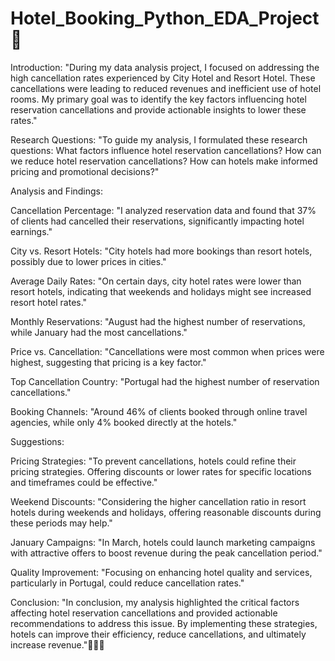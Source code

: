 # Hotel_Booking_Python_EDA_Project 🏨

Introduction:
"During my data analysis project, I focused on addressing the high cancellation rates experienced by City Hotel and Resort Hotel. These cancellations were leading to reduced revenues and inefficient use of hotel rooms. My primary goal was to identify the key factors influencing hotel reservation cancellations and provide actionable insights to lower these rates."


Research Questions:
"To guide my analysis, I formulated these research questions:
What factors influence hotel reservation cancellations?
How can we reduce hotel reservation cancellations?
How can hotels make informed pricing and promotional decisions?"


Analysis and Findings:

Cancellation Percentage: "I analyzed reservation data and found that 37% of clients had cancelled their reservations, significantly impacting hotel earnings."

City vs. Resort Hotels: "City hotels had more bookings than resort hotels, possibly due to lower prices in cities."

Average Daily Rates: "On certain days, city hotel rates were lower than resort hotels, indicating that weekends and holidays might see increased resort hotel rates."

Monthly Reservations: "August had the highest number of reservations, while January had the most cancellations."

Price vs. Cancellation: "Cancellations were most common when prices were highest, suggesting that pricing is a key factor."

Top Cancellation Country: "Portugal had the highest number of reservation cancellations."

Booking Channels: "Around 46% of clients booked through online travel agencies, while only 4% booked directly at the hotels."



Suggestions:

Pricing Strategies: "To prevent cancellations, hotels could refine their pricing strategies. Offering discounts or lower rates for specific locations and timeframes could be effective."

Weekend Discounts: "Considering the higher cancellation ratio in resort hotels during weekends and holidays, offering reasonable discounts during these periods may help."

January Campaigns: "In March, hotels could launch marketing campaigns with attractive offers to boost revenue during the peak cancellation period."

Quality Improvement: "Focusing on enhancing hotel quality and services, particularly in Portugal, could reduce cancellation rates."


Conclusion:
"In conclusion, my analysis highlighted the critical factors affecting hotel reservation cancellations and provided actionable recommendations to address this issue. By implementing these strategies, hotels can improve their efficiency, reduce cancellations, and ultimately increase revenue."🏨🛌🌟
